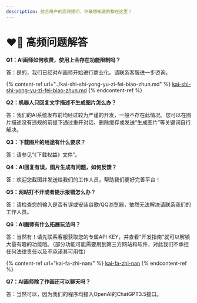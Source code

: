 ```yaml
---
description: 结合用户的高频提问，你最想知道的都在这里！
---
```


# ❤️‍🔥 高频问题解答

**Q1：AI画师如何收费，使用上会存在功能限制吗？**

答：是的，我们已经对AI画师开始进行商业化。请联系客服进一步咨询。

{% content-ref url="../kai-shi-shi-yong-yu-zi-fei-biao-zhun.md" %}
[kai-shi-shi-yong-yu-zi-fei-biao-zhun.md](../kai-shi-shi-yong-yu-zi-fei-biao-zhun.md)
{% endcontent-ref %}

**Q2：机器人只回复文字描述不生成图片怎么办？**

答：我们的AI系统发布前均经过较为严谨的开发，一般不存在此情况。您可以在图片描述没有违规的前提下通过重开对话、删除缓存或发送“生成图片”等关键词自行解决。

**Q3：下载图片的用途有什么要求？**

答：请参见“《下载权益》文件”。

**Q4：AI回复有误，图片生成有问题，如何反馈？**

答：欢迎您截图并发送给我们的工作人员，帮助我们更好完善平台！

**Q5：网站打不开或者提示报错怎么办？**

答：请检查您的输入是否有误或安装谷歌/QQ浏览器，依然无法解决请联系我们的工作人员。

**Q6：AI画师有什么拓展玩法吗？**

答：当然有！请先联系客服获取您的专属API KEY，并查看“开发指南”就可以解锁大量有趣的功能哦。（部分功能可能需要用到第三方网站和软件，对此我们不承担任何法律责任以及不承诺其可用性）

{% content-ref url="kai-fa-zhi-nan/" %}
[kai-fa-zhi-nan](kai-fa-zhi-nan/)
{% endcontent-ref %}

**Q7：AI画师除了作画还可以聊天吗？**

答：当然可以，因为我们的程序均接入OpenAI的ChatGPT3.5接口。
